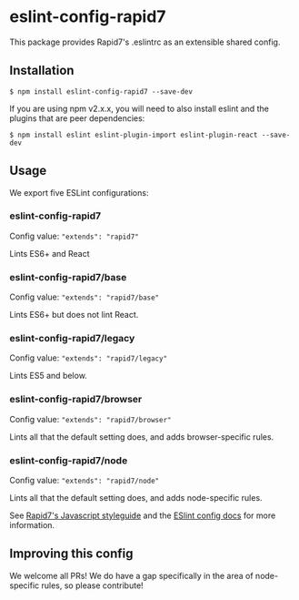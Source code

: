 # eslint-config-rapid7

This package provides Rapid7's .eslintrc as an extensible shared config.

## Installation

```
$ npm install eslint-config-rapid7 --save-dev
```

If you are using npm v2.x.x, you will need to also install eslint and the plugins that are peer dependencies:

```
$ npm install eslint eslint-plugin-import eslint-plugin-react --save-dev
```

## Usage

We export five ESLint configurations:

### eslint-config-rapid7

Config value: `"extends": "rapid7"`

Lints ES6+ and React

### eslint-config-rapid7/base

Config value: `"extends": "rapid7/base"`

Lints ES6+ but does not lint React.

### eslint-config-rapid7/legacy

Config value: `"extends": "rapid7/legacy"`

Lints ES5 and below.

### eslint-config-rapid7/browser

Config value: `"extends": "rapid7/browser"`

Lints all that the default setting does, and adds browser-specific rules.

### eslint-config-rapid7/node

Config value: `"extends": "rapid7/node"`

Lints all that the default setting does, and adds node-specific rules.

See [Rapid7's Javascript styleguide](https://github.com/rapid7/javascript-style-guide) and
the [ESlint config docs](http://eslint.org/docs/user-guide/configuring#extending-configuration-files)
for more information.

## Improving this config

We welcome all PRs! We do have a gap specifically in the area of node-specific rules, so please contribute!

